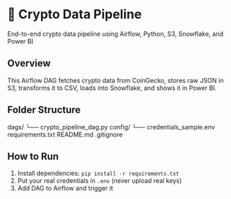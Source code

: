 
# 🚀 Crypto Data Pipeline

End-to-end crypto data pipeline using Airflow, Python, S3, Snowflake, and Power BI

## Overview
This Airflow DAG fetches crypto data from CoinGecko, stores raw JSON in S3, transforms it to CSV, loads into Snowflake, and shows it in Power BI.

## Folder Structure
dags/
  └── crypto_pipeline_dag.py
config/
  └── credentials_sample.env
requirements.txt
README.md
.gitignore

## How to Run
1. Install dependencies: `pip install -r requirements.txt`
2. Put your real credentials in `.env` (never upload real keys)
3. Add DAG to Airflow and trigger it
